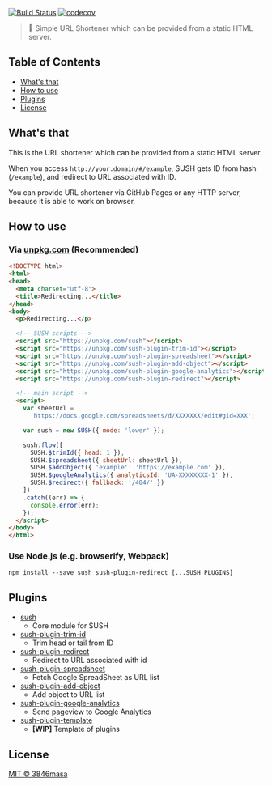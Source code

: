 [![Build Status](https://img.shields.io/travis/3846masa/SUSH/develop.svg?style=flat-square)](https://travis-ci.org/3846masa/SUSH)
[![codecov](https://img.shields.io/codecov/c/github/3846masa/SUSH/develop.svg?style=flat-square)](https://codecov.io/gh/3846masa/SUSH)

> 🍣 Simple URL Shortener which can be provided from a static HTML server.


## Table of Contents
<!-- TOC depthFrom:2 depthTo:2 updateOnSave:false -->

- [What's that](#whats-that)
- [How to use](#how-to-use)
- [Plugins](#plugins)
- [License](#license)

<!-- /TOC -->

## What's that

This is the URL shortener which can be provided from a static HTML server.

When you access ``http://your.domain/#/example``, SUSH gets ID from hash (``/example``), and redirect to URL associated with ID.

You can provide URL shortener via GitHub Pages or any HTTP server, because it is able to work on browser.

## How to use

### Via [unpkg.com](https://unpkg.com) (Recommended)

```html
<!DOCTYPE html>
<html>
<head>
  <meta charset="utf-8">
  <title>Redirecting...</title>
</head>
<body>
  <p>Redirecting...</p>

  <!-- SUSH scripts -->
  <script src="https://unpkg.com/sush"></script>
  <script src="https://unpkg.com/sush-plugin-trim-id"></script>
  <script src="https://unpkg.com/sush-plugin-spreadsheet"></script>
  <script src="https://unpkg.com/sush-plugin-add-object"></script>
  <script src="https://unpkg.com/sush-plugin-google-analytics"></script>
  <script src="https://unpkg.com/sush-plugin-redirect"></script>

  <!-- main script -->
  <script>
    var sheetUrl =
      'https://docs.google.com/spreadsheets/d/XXXXXXX/edit#gid=XXX';

    var sush = new SUSH({ mode: 'lower' });

    sush.flow([
      SUSH.$trimId({ head: 1 }),
      SUSH.$spreadsheet({ sheetUrl: sheetUrl }),
      SUSH.$addObject({ 'example': 'https://example.com' }),
      SUSH.$googleAnalytics({ analyticsId: 'UA-XXXXXXXX-1' }),
      SUSH.$redirect({ fallback: '/404/' })
    ])
    .catch((err) => {
      console.error(err);
    });
  </script>
</body>
</html>
```

### Use Node.js (e.g. browserify, Webpack)

```
npm install --save sush sush-plugin-redirect [...SUSH_PLUGINS]
```

## Plugins

- [sush]
  - Core module for SUSH
- [sush-plugin-trim-id]
  - Trim head or tail from ID
- [sush-plugin-redirect]
  - Redirect to URL associated with id
- [sush-plugin-spreadsheet]
  - Fetch Google SpreadSheet as URL list
- [sush-plugin-add-object]
  - Add object to URL list
- [sush-plugin-google-analytics]
  - Send pageview to Google Analytics
- [sush-plugin-template](#)
  - **[WIP]** Template of plugins

[sush]: https://github.com/3846masa/SUSH/tree/master/packages/sush
[sush-plugin-trim-id]: https://github.com/3846masa/SUSH/tree/master/packages/sush-plugin-trim-id
[sush-plugin-redirect]: https://github.com/3846masa/SUSH/tree/master/packages/sush-plugin-redirect
[sush-plugin-spreadsheet]: https://github.com/3846masa/SUSH/tree/master/packages/sush-plugin-spreadsheet
[sush-plugin-google-analytics]: https://github.com/3846masa/SUSH/tree/master/packages/sush-plugin-google-analytics
[sush-plugin-add-object]: https://github.com/3846masa/SUSH/tree/master/packages/sush-plugin-add-object
[sush-plugin-template]: https://github.com/3846masa/SUSH/tree/master/packages/sush-plugin-template

## License

[MIT © 3846masa](https://3846masa.mit-license.org)
